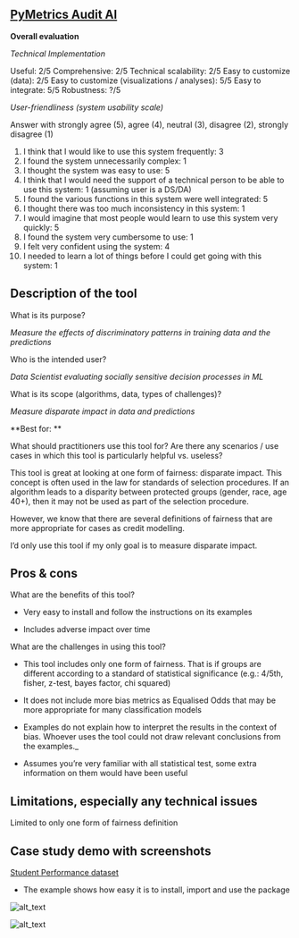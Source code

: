 ## **[PyMetrics Audit AI](https://github.com/pymetrics/audit-ai)**

**Overall evaluation**

_Technical Implementation_

Useful: 2/5
Comprehensive: 2/5
Technical scalability: 2/5
Easy to customize (data): 2/5
Easy to customize (visualizations / analyses): 5/5
Easy to integrate: 5/5
Robustness: ?/5

_User-friendliness (system usability scale)_

Answer with strongly agree (5), agree (4), neutral (3), disagree (2), strongly disagree (1)

1. I think that I would like to use this system frequently: 3
2. I found the system unnecessarily complex: 1
3. I thought the system was easy to use: 5
4. I think that I would need the support of a technical person to be able to use this system: 1 (assuming user is a DS/DA)
5. I found the various functions in this system were well integrated: 5
6. I thought there was too much inconsistency in this system: 1
7. I would imagine that most people would learn to use this system very quickly: 5
8. I found the system very cumbersome to use: 1
9. I felt very confident using the system: 4
10. I needed to learn a lot of things before I could get going with this system: 1

## Description of the tool

What is its purpose?

_Measure the effects of discriminatory patterns in training data and the predictions_

Who is the intended user?

_Data Scientist evaluating socially sensitive decision processes in ML_

What is its scope (algorithms, data, types of challenges)?

_Measure disparate impact in data and predictions_

**Best for: **

What should practitioners use this tool for? Are there any scenarios / use cases in which this tool is particularly helpful vs. useless?

This tool is great at looking at one form of fairness: disparate impact. This concept is often used in the law for standards of selection procedures. If an algorithm leads to a disparity between protected groups (gender, race, age 40+), then it may not be used as part of the selection procedure.

However, we know that there are several definitions of fairness that are more appropriate for cases as credit modelling.

I’d only use this tool if my only goal is to measure disparate impact.

## Pros & cons

What are the benefits of this tool?

- Very easy to install and follow the instructions on its examples

- Includes adverse impact over time

What are the challenges in using this tool?

- This tool includes only one form of fairness. That is if groups are different according to a standard of statistical significance (e.g.: 4/5th, fisher, z-test, bayes factor, chi squared)

- It does not include more bias metrics as Equalised Odds that may be more appropriate for many classification models

- Examples do not explain how to interpret the results in the context of bias. Whoever uses the tool could not draw relevant conclusions from the examples.\_

- Assumes you’re very familiar with all statistical test, some extra information on them would have been useful

## Limitations, especially any technical issues

Limited to only one form of fairness definition

## Case study demo with screenshots

[Student Performance dataset](https://github.com/pymetrics/audit-ai/blob/master/examples/StudentPerformanceData_BiasCheck.ipynb)

- The example shows how easy it is to install, import and use the package

![alt_text](../_media/image15.png "image_tooltip")

![alt_text](../_media/image16.png "image_tooltip")
